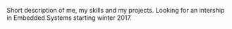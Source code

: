 Short description of me, my skills and my projects. Looking for an intership in Embedded Systems starting winter 2017.
